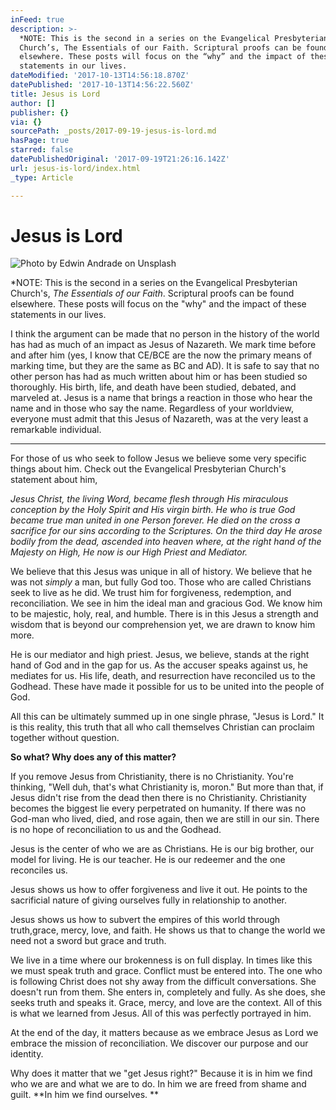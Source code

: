 ```yaml
---
inFeed: true
description: >-
  *NOTE: This is the second in a series on the Evangelical Presbyterian
  Church’s, The Essentials of our Faith. Scriptural proofs can be found
  elsewhere. These posts will focus on the “why” and the impact of these
  statements in our lives.
dateModified: '2017-10-13T14:56:18.870Z'
datePublished: '2017-10-13T14:56:22.560Z'
title: Jesus is Lord
author: []
publisher: {}
via: {}
sourcePath: _posts/2017-09-19-jesus-is-lord.md
hasPage: true
starred: false
datePublishedOriginal: '2017-09-19T21:26:16.142Z'
url: jesus-is-lord/index.html
_type: Article

---
```

# Jesus is Lord
![Photo by Edwin Andrade on Unsplash](https://the-grid-user-content.s3-us-west-2.amazonaws.com/87485267-6ef9-4ab4-a8eb-9cc6e6748ae3.jpg)

\*NOTE: This is the second in a series on the Evangelical Presbyterian Church's, _The Essentials of our Faith_. Scriptural proofs can be found elsewhere. These posts will focus on the "why" and the impact of these statements in our lives.

I think the argument can be made that no person in the history of the world has had as much of an impact as Jesus of Nazareth. We mark time before and after him (yes, I know that CE/BCE are the now the primary means of marking time, but they are the same as BC and AD). It is safe to say that no other person has had as much written about him or has been studied so thoroughly. His birth, life, and death have been studied, debated, and marveled at. Jesus is a name that brings a reaction in those who hear the name and in those who say the name. Regardless of your worldview, everyone must admit that this Jesus of Nazareth, was at the very least a remarkable individual. 

---

For those of us who seek to follow Jesus we believe some very specific things about him. Check out the Evangelical Presbyterian Church's statement about him, 

_Jesus Christ, the living Word, became flesh through His miraculous conception by the Holy Spirit and His virgin birth. He who is true God became true man united in one Person forever. He died on the cross a sacrifice for our sins according to the Scriptures. On the third day He arose bodily from the dead, ascended into heaven where, at the right hand of the Majesty on High, He now is our High Priest and Mediator._

We believe that this Jesus was unique in all of history. We believe that he was not _simply_ a man, but fully God too. Those who are called Christians seek to live as he did. We trust him for forgiveness, redemption, and reconciliation. We see in him the ideal man and gracious God. We know him to be majestic, holy, real, and humble. There is in this Jesus a strength and wisdom that is beyond our comprehension yet, we are drawn to know him more. 

He is our mediator and high priest. Jesus, we believe, stands at the right hand of God and in the gap for us. As the accuser speaks against us, he mediates for us. His life, death, and resurrection have reconciled us to the Godhead. These have made it possible for us to be united into the people of God. 

All this can be ultimately summed up in one single phrase, "Jesus is Lord." It is this reality, this truth that all who call themselves Christian can proclaim together without question. 

**So what? Why does any of this matter?**

If you remove Jesus from Christianity, there is no Christianity. You're thinking, "Well duh, that's what Christianity is, moron." But more than that, if Jesus didn't rise from the dead then there is no Christianity. Christianity becomes the biggest lie every perpetrated on humanity. If there was no God-man who lived, died, and rose again, then we are still in our sin. There is no hope of reconciliation to us and the Godhead. 

Jesus is the center of who we are as Christians. He is our big brother, our model for living. He is our teacher. He is our redeemer and the one reconciles us. 

Jesus shows us how to offer forgiveness and live it out. He points to the sacrificial nature of giving ourselves fully in relationship to another. 

Jesus shows us how to subvert the empires of this world through truth,grace, mercy, love, and faith. He shows us that to change the world we need not a sword but grace and truth. 

We live in a time where our brokenness is on full display. In times like this we must speak truth and grace. Conflict must be entered into. The one who is following Christ does not shy away from the difficult conversations. She doesn't run from them. She enters in, completely and fully. As she does, she seeks truth and speaks it. Grace, mercy, and love are the context. All of this is what we learned from Jesus. All of this was perfectly portrayed in him. 

At the end of the day, it matters because as we embrace Jesus as Lord we embrace the mission of reconciliation. We discover our purpose and our identity. 

Why does it matter that we "get Jesus right?" Because it is in him we find who we are and what we are to do. In him we are freed from shame and guilt. **In him we find ourselves. **